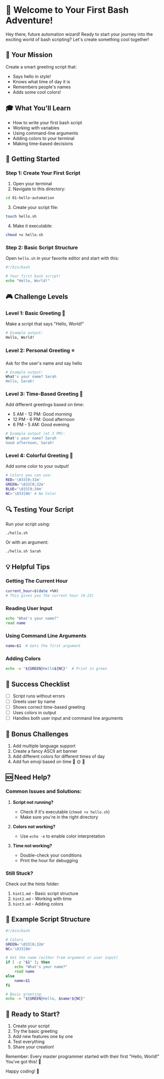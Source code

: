 # 🚀 Welcome to Your First Bash Adventure!

Hey there, future automation wizard! Ready to start your journey into the exciting world of bash scripting? Let's create something cool together! 

## 🎯 Your Mission

Create a smart greeting script that:
- Says hello in style! 
- Knows what time of day it is
- Remembers people's names
- Adds some cool colors!

## 🎓 What You'll Learn
- How to write your first bash script
- Working with variables
- Using command-line arguments
- Adding colors to your terminal
- Making time-based decisions

## 🚀 Getting Started

### Step 1: Create Your First Script
1. Open your terminal
2. Navigate to this directory:
```bash
cd 01-hello-automation
```
3. Create your script file:
```bash
touch hello.sh
```
4. Make it executable:
```bash
chmod +x hello.sh
```

### Step 2: Basic Script Structure
Open `hello.sh` in your favorite editor and start with this:
```bash
#!/bin/bash

# Your first bash script! 
echo "Hello, World!"
```

## 🎮 Challenge Levels

### Level 1: Basic Greeting 🌱
Make a script that says "Hello, World!"
```bash
# Example output:
Hello, World!
```

### Level 2: Personal Greeting ⭐
Ask for the user's name and say hello
```bash
# Example output:
What's your name? Sarah
Hello, Sarah!
```

### Level 3: Time-Based Greeting 🌟
Add different greetings based on time:
- 5 AM - 12 PM: Good morning
- 12 PM - 6 PM: Good afternoon
- 6 PM - 5 AM: Good evening

```bash
# Example output (at 3 PM):
What's your name? Sarah
Good afternoon, Sarah!
```

### Level 4: Colorful Greeting 🌈
Add some color to your output!
```bash
# Colors you can use:
RED='\033[0;31m'
GREEN='\033[0;32m'
BLUE='\033[0;34m'
NC='\033[0m' # No Color
```

## 🔍 Testing Your Script

Run your script using:
```bash
./hello.sh
```

Or with an argument:
```bash
./hello.sh Sarah
```

## 💡 Helpful Tips

### Getting The Current Hour
```bash
current_hour=$(date +%H)
# This gives you the current hour (0-23)
```

### Reading User Input
```bash
echo "What's your name?"
read name
```

### Using Command Line Arguments
```bash
name=$1  # Gets the first argument
```

### Adding Colors
```bash
echo -e "${GREEN}Hello${NC}"  # Print in green
```

## 🎯 Success Checklist
- [ ] Script runs without errors
- [ ] Greets user by name
- [ ] Shows correct time-based greeting
- [ ] Uses colors in output
- [ ] Handles both user input and command line arguments

## 🌟 Bonus Challenges
1. Add multiple language support
2. Create a fancy ASCII art banner
3. Add different colors for different times of day
4. Add fun emoji based on time 🌅 🌞 🌙

## 🆘 Need Help?

### Common Issues and Solutions:
1. **Script not running?**
   - Check if it's executable (`chmod +x hello.sh`)
   - Make sure you're in the right directory

2. **Colors not working?**
   - Use `echo -e` to enable color interpretation

3. **Time not working?**
   - Double-check your conditions
   - Print the hour for debugging

### Still Stuck?
Check out the hints folder:
1. `hint1.md` - Basic script structure
2. `hint2.md` - Working with time
3. `hint3.md` - Adding colors

## 🎨 Example Script Structure
```bash
#!/bin/bash

# Colors
GREEN='\033[0;32m'
NC='\033[0m'

# Get the name (either from argument or user input)
if [ -z "$1" ]; then
    echo "What's your name?"
    read name
else
    name=$1
fi

# Basic greeting
echo -e "${GREEN}Hello, $name!${NC}"
```

## 🎉 Ready to Start?
1. Create your script
2. Try the basic greeting
3. Add new features one by one
4. Test everything
5. Share your creation!

Remember: Every master programmer started with their first "Hello, World!" You've got this! 💪

Happy coding! 🚀
